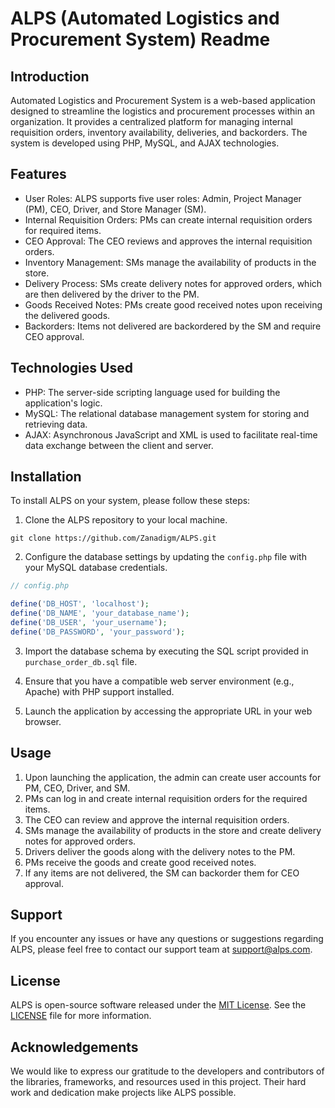 # ALPS (Automated Logistics and Procurement System) Readme

## Introduction
Automated Logistics and Procurement System is a web-based application designed to streamline the logistics and procurement processes within an organization. It provides a centralized platform for managing internal requisition orders, inventory availability, deliveries, and backorders. The system is developed using PHP, MySQL, and AJAX technologies.

## Features
- User Roles: ALPS supports five user roles: Admin, Project Manager (PM), CEO, Driver, and Store Manager (SM).
- Internal Requisition Orders: PMs can create internal requisition orders for required items.
- CEO Approval: The CEO reviews and approves the internal requisition orders.
- Inventory Management: SMs manage the availability of products in the store.
- Delivery Process: SMs create delivery notes for approved orders, which are then delivered by the driver to the PM.
- Goods Received Notes: PMs create good received notes upon receiving the delivered goods.
- Backorders: Items not delivered are backordered by the SM and require CEO approval.

## Technologies Used
- PHP: The server-side scripting language used for building the application's logic.
- MySQL: The relational database management system for storing and retrieving data.
- AJAX: Asynchronous JavaScript and XML is used to facilitate real-time data exchange between the client and server.

## Installation
To install ALPS on your system, please follow these steps:

1. Clone the ALPS repository to your local machine.
```
git clone https://github.com/Zanadigm/ALPS.git
```

2. Configure the database settings by updating the `config.php` file with your MySQL database credentials.
```php
// config.php

define('DB_HOST', 'localhost');
define('DB_NAME', 'your_database_name');
define('DB_USER', 'your_username');
define('DB_PASSWORD', 'your_password');
```

3. Import the database schema by executing the SQL script provided in `purchase_order_db.sql` file.

4. Ensure that you have a compatible web server environment (e.g., Apache) with PHP support installed.

5. Launch the application by accessing the appropriate URL in your web browser.

## Usage
1. Upon launching the application, the admin can create user accounts for PM, CEO, Driver, and SM.
2. PMs can log in and create internal requisition orders for the required items.
3. The CEO can review and approve the internal requisition orders.
4. SMs manage the availability of products in the store and create delivery notes for approved orders.
5. Drivers deliver the goods along with the delivery notes to the PM.
6. PMs receive the goods and create good received notes.
7. If any items are not delivered, the SM can backorder them for CEO approval.

## Support
If you encounter any issues or have any questions or suggestions regarding ALPS, please feel free to contact our support team at support@alps.com.

## License
ALPS is open-source software released under the [MIT License](https://opensource.org/licenses/MIT). See the [LICENSE](https://github.com/your-username/ALPS/blob/main/LICENSE) file for more information.

## Acknowledgements
We would like to express our gratitude to the developers and contributors of the libraries, frameworks, and resources used in this project. Their hard work and dedication make projects like ALPS possible.
